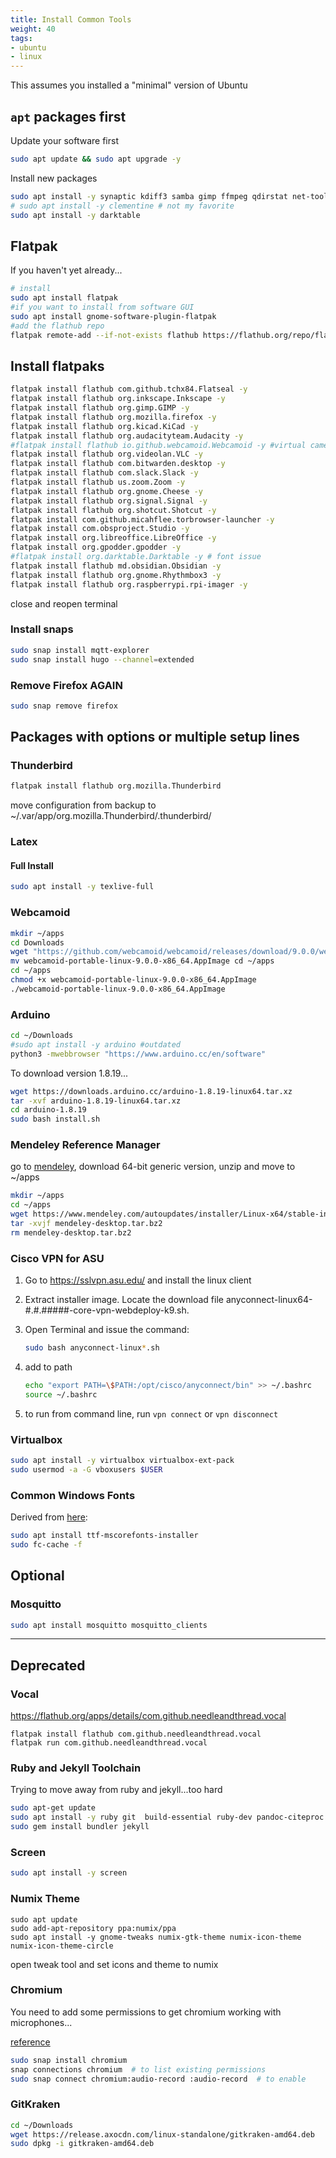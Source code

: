 ```yaml
---
title: Install Common Tools
weight: 40
tags:
- ubuntu
- linux
---
```


This assumes you installed a "minimal" version of Ubuntu

## ```apt``` packages first

Update your software first

```bash
sudo apt update && sudo apt upgrade -y
```

Install new packages

```bash
sudo apt install -y synaptic kdiff3 samba gimp ffmpeg qdirstat net-tools wireguard openresolv fritzing  dconf-editor kicad vlc openssh-server remmina usb-creator-gtk gmsh tmux nmap p7zip-full sound-juicer pdfgrep gnome-tweaks etherwake ethtool fonts-roboto* libimage-exiftool-perl httrack webhttrack yt-dlp youtube-dl meld cifs-utils paper-icon-theme gnome-shell-extensions libheif-examples autossh qrencode zbar-tools qtqr v4l2loopback-dkms v4l-utils gitg htop
# sudo apt install -y clementine # not my favorite
sudo apt install -y darktable
```

## Flatpak

If you haven't yet already...

```bash
# install
sudo apt install flatpak
#if you want to install from software GUI
sudo apt install gnome-software-plugin-flatpak
#add the flathub repo
flatpak remote-add --if-not-exists flathub https://flathub.org/repo/flathub.flatpakrepo
```

## Install flatpaks

```bash
flatpak install flathub com.github.tchx84.Flatseal -y
flatpak install flathub org.inkscape.Inkscape -y
flatpak install flathub org.gimp.GIMP -y
flatpak install flathub org.mozilla.firefox -y
flatpak install flathub org.kicad.KiCad -y
flatpak install flathub org.audacityteam.Audacity -y
#flatpak install flathub io.github.webcamoid.Webcamoid -y #virtual camera driver not working
flatpak install flathub org.videolan.VLC -y
flatpak install flathub com.bitwarden.desktop -y
flatpak install flathub com.slack.Slack -y
flatpak install flathub us.zoom.Zoom -y
flatpak install flathub org.gnome.Cheese -y
flatpak install flathub org.signal.Signal -y
flatpak install flathub org.shotcut.Shotcut -y
flatpak install com.github.micahflee.torbrowser-launcher -y
flatpak install com.obsproject.Studio -y
flatpak install org.libreoffice.LibreOffice -y
flatpak install org.gpodder.gpodder -y
#flatpak install org.darktable.Darktable -y # font issue
flatpak install flathub md.obsidian.Obsidian -y
flatpak install flathub org.gnome.Rhythmbox3 -y
flatpak install flathub org.raspberrypi.rpi-imager -y
```

close and reopen terminal

### Install snaps

```bash
sudo snap install mqtt-explorer
sudo snap install hugo --channel=extended
```

### Remove Firefox AGAIN

```bash
sudo snap remove firefox
```

## Packages with options or multiple setup lines

### Thunderbird

```bash
flatpak install flathub org.mozilla.Thunderbird
```

move configuration from backup to ~/.var/app/org.mozilla.Thunderbird/.thunderbird/

### Latex

#### Full Install
```bash
sudo apt install -y texlive-full
```

<!--
#### Necessary Packages
This is a big install so plan it for when you can let it go a while

```bash
sudo apt install texlive-science texlive-xetex texlive-latex-recommended texlive-lang-english texlive-fonts-recommended texlive-base texlive-fonts-extra
```
-->

### Webcamoid

```bash
mkdir ~/apps
cd Downloads
wget "https://github.com/webcamoid/webcamoid/releases/download/9.0.0/webcamoid-portable-linux-9.0.0-x86_64.AppImage"
mv webcamoid-portable-linux-9.0.0-x86_64.AppImage cd ~/apps
cd ~/apps
chmod +x webcamoid-portable-linux-9.0.0-x86_64.AppImage
./webcamoid-portable-linux-9.0.0-x86_64.AppImage
```

### Arduino

```bash
cd ~/Downloads
#sudo apt install -y arduino #outdated
python3 -mwebbrowser "https://www.arduino.cc/en/software"
```

To download version 1.8.19...

```bash
wget https://downloads.arduino.cc/arduino-1.8.19-linux64.tar.xz
tar -xvf arduino-1.8.19-linux64.tar.xz
cd arduino-1.8.19
sudo bash install.sh
```

### Mendeley Reference Manager

go to [mendeley](https://www.mendeley.com/download-mendeley-desktop-legacy#download), download 64-bit generic version, unzip and move to ~/apps

```bash
mkdir ~/apps
cd ~/apps
wget https://www.mendeley.com/autoupdates/installer/Linux-x64/stable-incoming -O mendeley-desktop.tar.bz2
tar -xvjf mendeley-desktop.tar.bz2 
rm mendeley-desktop.tar.bz2 
```

<!--
script to download 64-bit generic 

```bash
mkdir ~/apps
cd ~/apps && \
url="https://www.mendeley.com/download-reference-manager/linux" && \
xpath="/html/body/div[2]/section[1]/div[1]/a" && \
html=$(wget -q -O - "$url") && \
dl_url=$(echo $html | xmllint --html --xpath "string($xpath/@href)" - 2>/dev/null | xargs)  && \
wget "$dl_url" && \
chmod +x mendeley*.AppImage
```
-->



<!--
#### Mendeley Desktop on Ubuntu 21 and older

```
cd ~/Downloads
sudo dpkg -i mendeleydesktop*.deb
sudo apt-get install -yf
```
-->

### Cisco VPN for ASU

1. Go to <https://sslvpn.asu.edu/> and install the linux client
1. Extract installer image.  Locate the download file anyconnect-linux64-#.#.#####-core-vpn-webdeploy-k9.sh.
1. Open Terminal and issue the command:

    ```bash
    sudo bash anyconnect-linux*.sh
    ```

1. add to path

    ```bash
    echo "export PATH=\$PATH:/opt/cisco/anyconnect/bin" >> ~/.bashrc
    source ~/.bashrc 
    ```
1. to run from command line, run ```vpn connect``` or ```vpn disconnect```


### Virtualbox

```bash
sudo apt install -y virtualbox virtualbox-ext-pack
sudo usermod -a -G vboxusers $USER
```

### Common Windows Fonts

Derived from [here](https://askubuntu.com/questions/651441/how-to-install-arial-font-and-other-windows-fonts-in-ubuntu):

```bash
sudo apt install ttf-mscorefonts-installer
sudo fc-cache -f
```

<!--
### Tor Browser

Old method:

```bash
#sudo add-apt-repository ppa:micahflee/ppa # this repository is deprecated
sudo apt update 
sudo apt install torbrowser-launcher
```
-->

## Optional


### Mosquitto

```bash
sudo apt install mosquitto mosquitto_clients
```

---

## Deprecated


### Vocal

<https://flathub.org/apps/details/com.github.needleandthread.vocal>

```
flatpak install flathub com.github.needleandthread.vocal
flatpak run com.github.needleandthread.vocal
```

### Ruby and Jekyll Toolchain

Trying to move away from ruby and jekyll...too hard

```bash
sudo apt-get update 
sudo apt install -y ruby git  build-essential ruby-dev pandoc-citeproc
sudo gem install bundler jekyll
```

### Screen

```bash
sudo apt install -y screen
```



### Numix Theme

```
sudo apt update
sudo add-apt-repository ppa:numix/ppa
sudo apt install -y gnome-tweaks numix-gtk-theme numix-icon-theme numix-icon-theme-circle
```

open tweak tool and set icons and theme to numix




### Chromium

You need to add some permissions to get chromium working with microphones...

[reference](https://askubuntu.com/questions/1148074/i-can-not-use-the-microphone-on-websites-using-chromium)

```bash
sudo snap install chromium
snap connections chromium  # to list existing permissions
sudo snap connect chromium:audio-record :audio-record  # to enable
```

### GitKraken

```bash
cd ~/Downloads
wget https://release.axocdn.com/linux-standalone/gitkraken-amd64.deb
sudo dpkg -i gitkraken-amd64.deb
```







